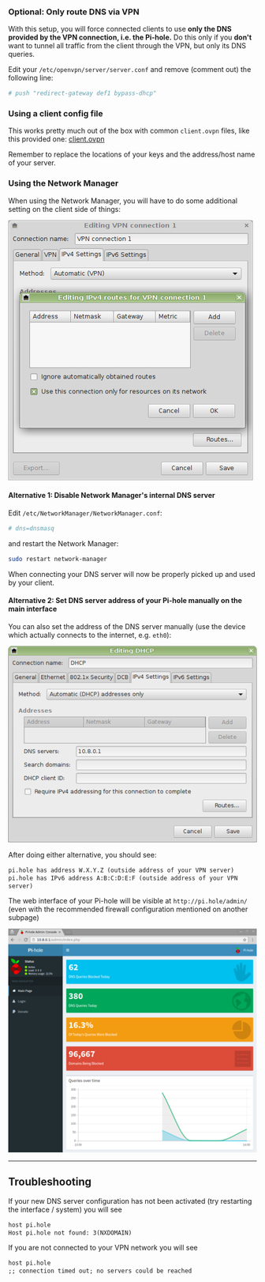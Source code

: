 ### Optional: Only route DNS via VPN

With this setup, you will force connected clients to use **only the DNS provided by the VPN connection, i.e. the Pi-hole.**  Do this only if you **don't** want to tunnel all traffic from the client through the VPN, but only its DNS queries.

Edit your `/etc/openvpn/server/server.conf` and remove (comment out) the following line:

```ini
# push "redirect-gateway def1 bypass-dhcp"
```

### Using a client config file

This works pretty much out of the box with common `client.ovpn` files, like this provided one: [client.ovpn](client.ovpn)

Remember to replace the locations of your keys and the address/host name of your server.

### Using the Network Manager

When using the Network Manager, you will have to do some additional setting on the client side of things:

![](NetworkManager1.png)

#### Alternative 1: Disable Network Manager's internal DNS server

Edit `/etc/NetworkManager/NetworkManager.conf`:

```ini
# dns=dnsmasq
```

and restart the Network Manager:

```bash
sudo restart network-manager
```

When connecting your DNS server will now be properly picked up and used by your client.

#### Alternative 2: Set DNS server address of your Pi-hole manually on the main interface

You can also set the address of the DNS server manually (use the device which actually connects to the internet, e.g. `eth0`):

![](NetworkManager2.png)

After doing either alternative, you should see:

```text
pi.hole has address W.X.Y.Z (outside address of your VPN server)
pi.hole has IPv6 address A:B:C:D:E:F (outside address of your VPN server)
```

The web interface of your Pi-hole will be visible at `http://pi.hole/admin/` (even with the recommended firewall configuration mentioned on another subpage)

![](VPNdashboard.png)

---

## Troubleshooting

If your new DNS server configuration has not been activated (try restarting the interface / system) you will see

```text
host pi.hole
Host pi.hole not found: 3(NXDOMAIN)
```

If you are not connected to your VPN network you will see

```text
host pi.hole
;; connection timed out; no servers could be reached
```
